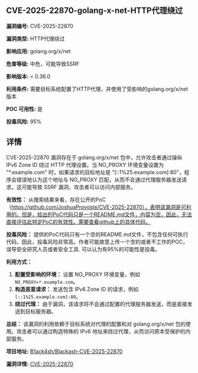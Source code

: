 ## CVE-2025-22870-golang-x-net-HTTP代理绕过

**漏洞编号:** CVE-2025-22870

**漏洞类型:** HTTP代理绕过

**影响应用:** golang.org/x/net

**危害等级:** 中危，可能导致SSRF

**影响版本:** < 0.36.0

**利用条件:** 需要目标系统配置了HTTP代理，并使用了受影响的golang.org/x/net版本

**POC 可用性:** 是

**投毒风险:** 95%

## 详情

CVE-2025-22870 漏洞存在于 golang.org/x/net 包中，允许攻击者通过操纵 IPv6 Zone ID 绕过 HTTP 代理设置。当 NO_PROXY 环境变量设置为 "*.example.com" 时，如果请求的目标地址是 "[::1%25.example.com]:80"，程序会错误地认为这个地址与 NO_PROXY 匹配，从而不会通过代理服务器发送请求。这可能导致 SSRF 漏洞，攻击者可以访问内部服务。

**有效性：**
从搜索结果来看，存在公开的PoC（https://github.com/JoshuaProvoste/CVE-2025-22870），表明该漏洞是可利用的。但是，给出的PoC代码只是一个README.md文件，内容为空，因此，无法直接评估此特定PoC的有效性。需要查看github上的具体代码。

**投毒风险：**
提供的PoC代码只有一个空的README.md文件，不包含任何可执行代码，因此，投毒风险非常高。作者可能故意上传一个空的或者不工作的POC，误导安全研究人员或者安全工具. 可以认为有95%的可能性是投毒。

**利用方式：**
1.  **配置受影响的环境：** 设置 NO_PROXY 环境变量，例如 `NO_PROXY=*.example.com`。
2.  **构造恶意请求：** 发送包含 IPv6 Zone ID 的请求，例如 `[::1%25.example.com]:80`。
3.  **绕过代理：** 由于漏洞，该请求将不会通过配置的代理服务器发送，而是直接发送到目标服务器。

**总结：**
该漏洞的利用依赖于目标系统对代理的配置和对 golang.org/x/net 包的使用。攻击者可以通过构造特殊的 IPv6 地址来绕过代理，从而访问原本受保护的内部服务。

**项目地址:** [B1ack4sh/Blackash-CVE-2025-22870](https://github.com/B1ack4sh/Blackash-CVE-2025-22870)

**漏洞详情:** [CVE-2025-22870](https://nvd.nist.gov/vuln/detail/CVE-2025-22870)
